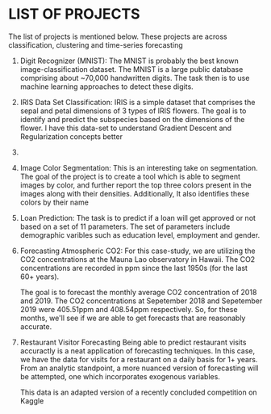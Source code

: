 # LIST OF PROJECTS
The list of projects is mentioned below. These projects are across classification, clustering and time-series forecasting 

1. Digit Recognizer (MNIST): 
   The MNIST is probably the best known image-classification dataset. The MNIST is a large public database comprising about        ~70,000 handwritten digits. The task then is to use machine learning approaches to detect these digits.
  
  
2. IRIS Data Set Classification:
   IRIS is a simple dataset that comprises the sepal and petal dimensions of 3 types of IRIS flowers. The goal is to identify      and predict the subspecies based on the dimensions of the flower. I have this data-set to understand Gradient Descent and      Regularization concepts better

3. 

4. Image Color Segmentation:
   This is an interesting take on segmentation. The goal of the project is to create a tool which is able to segment images by    color, and further report the top three colors present in the images along with their densities. Additionally, It also          identifies these colors by their name
   

5. Loan Prediction:
   The task is to predict if a loan will get approved or not based on a set of  11 parameters. The set of parameters include      demographic varibles such as education level, employment and gender.
   
   
6. Forecasting Atmospheric CO2:
   For this case-study, we are utilizing the CO2 concentrations at the Mauna Lao observatory in Hawaii. The CO2                concentrations are recorded in ppm since the last 1950s (for the last 60+ years).
   
   The goal is to forecast the monthly average CO2 concentration of 2018 and 2019. The CO2 concentrations at Sepetember 2018    and Sepetember 2019 were 405.51ppm and 408.54ppm respectively. So, for these months, we'll see if we are able to get        forecasts that are reasonably accurate.
   

7. Restaurant Visitor Forecasting 
   Being able to predict restaurant visits accuractly is a neat application of forecasting techniques. In this case, we have    the data for visits for a restaurant on a daily basis for 1+ years. From an analytic standpoint, a more nuanced version      of forecasting will be attempted, one which incorporates exogenous variables.

   This data is an adapted version of a recently concluded competition on Kaggle
